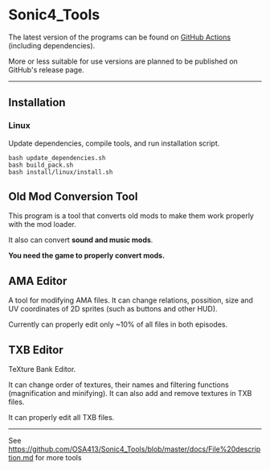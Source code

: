 # Sonic4_Tools

The latest version of the programs can be found on [GitHub Actions][github_actions] (including dependencies).

More or less suitable for use versions are planned to be published on GitHub's release page.

------------

## Installation

### Linux

Update dependencies, compile tools, and run installation script.

```
bash update_dependencies.sh
bash build_pack.sh
bash install/linux/install.sh
```

## Old Mod Conversion Tool

This program is a tool that converts old mods to make them work properly with the mod loader.

It also can convert **sound and music mods**.

**You need the game to properly convert mods.**

## AMA Editor

A tool for modifying AMA files. It can change relations, possition, size and UV coordinates of 2D sprites (such as buttons and other HUD).

Currently can properly edit only ~10% of all files in both episodes.

## TXB Editor

TeXture Bank Editor.

It can change order of textures, their names and filtering functions (magnification and minifying). It can also add and remove textures in TXB files.

It can properly edit all TXB files.

------------

See https://github.com/OSA413/Sonic4_Tools/blob/master/docs/File%20description.md for more tools

[github_actions]: https://github.com/OSA413/Sonic4_Tools/actions
